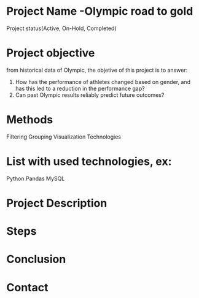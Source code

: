 # Project Name -Olympic road to gold
Project status(Active, On-Hold, Completed)

# Project objective
from historical data of Olympic, the objetive of this project is to answer:
1. How has the performance of athletes changed based on gender, and has this led to a reduction in the performance gap?
2. Can past Olympic results reliably predict future outcomes?

# Methods


Filtering
Grouping
Visualization
Technologies

# List with used technologies, ex:
Python
Pandas
MySQL

# Project Description


# Steps


# Conclusion


# Contact

